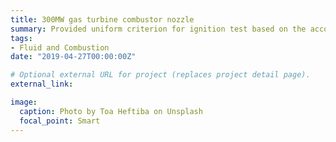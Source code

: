 ```yaml
---
title: 300MW gas turbine combustor nozzle
summary: Provided uniform criterion for ignition test based on the accomplishment of database and analysis, developed semianalytical correlations for NOx and CO emissions.
tags:
- Fluid and Combustion
date: "2019-04-27T00:00:00Z"

# Optional external URL for project (replaces project detail page).
external_link: 

image:
  caption: Photo by Toa Heftiba on Unsplash
  focal_point: Smart
---
```

